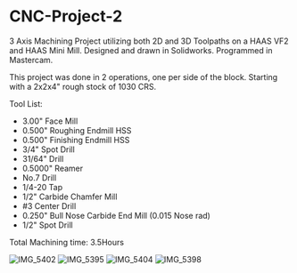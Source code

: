# CNC-Project-2
3 Axis Machining Project utilizing both 2D and 3D Toolpaths on a HAAS VF2 and HAAS Mini Mill. Designed and drawn in Solidworks. Programmed in Mastercam.

This project was done in 2 operations, one per side of the block. Starting with a 2x2x4" rough stock of 1030 CRS.

Tool List:
* 3.00" Face Mill
* 0.500" Roughing Endmill HSS
* 0.500" Finishing Endmill HSS
* 3/4" Spot Drill
* 31/64" Drill
* 0.5000" Reamer
* No.7 Drill
* 1/4-20 Tap
* 1/2" Carbide Chamfer Mill
* #3 Center Drill
* 0.250" Bull Nose Carbide End Mill (0.015 Nose rad)
* 1/2" Spot Drill

Total Machining time: 3.5Hours

![IMG_5402](https://github.com/potatoworld/CNC-Project-2/assets/37276609/e3bf078e-7a42-4721-8463-fd2813675c0d)
![IMG_5395](https://github.com/potatoworld/CNC-Project-2/assets/37276609/f93e880e-f628-4bf7-bd6b-31e6fc32db52)
![IMG_5404](https://github.com/potatoworld/CNC-Project-2/assets/37276609/a436b033-8973-4ecb-a6ea-a09c49a5cc6e)
![IMG_5398](https://github.com/potatoworld/CNC-Project-2/assets/37276609/3220f00e-5be8-47da-831d-4ad7686481ea)
